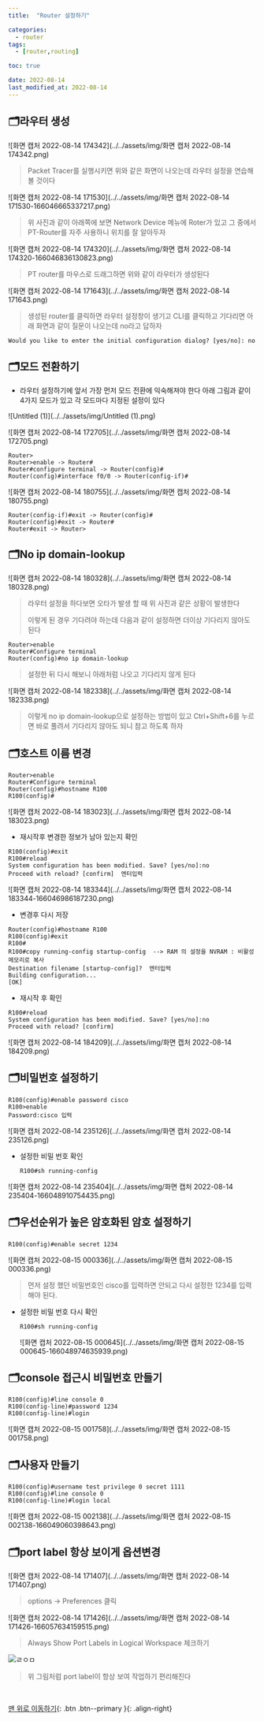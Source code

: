 ```yaml
---
title:  "Router 설정하기" 

categories:
  - router
tags:
  - [router,routing]

toc: true

date: 2022-08-14
last_modified_at: 2022-08-14
---
```


## 🗂️라우터 생성

![화면 캡처 2022-08-14 174342](../../assets/img/화면 캡처 2022-08-14 174342.png)

> Packet Tracer를 실행시키면 위와 같은 화면이 나오는데 라우터 설정을 연습해 볼 것이다

![화면 캡처 2022-08-14 171530](../../assets/img/화면 캡처 2022-08-14 171530-166046665337217.png)

> 위 사진과 같이 아래쪽에 보면 Network Device 메뉴에 Roter가 있고 그 중에서 PT-Router를 자주 사용하니 위치를 잘 알아두자

![화면 캡처 2022-08-14 174320](../../assets/img/화면 캡처 2022-08-14 174320-166046836130823.png)

> PT router를 마우스로 드래그하면 위와 같이 라우터가 생성된다

![화면 캡처 2022-08-14 171643](../../assets/img/화면 캡처 2022-08-14 171643.png)

> 생성된 router를 클릭하면 라우터 설정창이 생기고 CLI를 클릭하고 기다리면 아래 화면과 같이 질문이 나오는데 no라고 답하자

```
Would you like to enter the initial configuration dialog? [yes/no]: no
```

## 🗂️모드 전환하기

- 라우터 설정하기에 앞서 가장 먼저 모드 전환에 익숙해져야 한다 아래 그림과 같이 4가지 모드가 있고 각 모드마다 지정된 설정이 있다

![Untitled (1)](../../assets/img/Untitled (1).png)

![화면 캡처 2022-08-14 172705](../../assets/img/화면 캡처 2022-08-14 172705.png)

```
Router>
Router>enable -> Router#
Router#configure terminal -> Router(config)#
Router(config)#interface f0/0 -> Router(config-if)#
```

![화면 캡처 2022-08-14 180755](../../assets/img/화면 캡처 2022-08-14 180755.png)

```
Router(config-if)#exit -> Router(config)#
Router(config)#exit -> Router#
Router#exit -> Router>
```

## 🗂️No ip domain-lookup



![화면 캡처 2022-08-14 180328](../../assets/img/화면 캡처 2022-08-14 180328.png)

>  라우터 설정을 하다보면 오타가 발생 할 때 위 사진과 같은 상황이 발생한다
>
> 이렇게 된 경우 기다려야 하는데 다음과 같이 설정하면 더이상 기다리지 않아도 된다

```
Router>enable
Router#Configure terminal
Router(config)#no ip domain-lookup
```

>  설정한 뒤 다시 해보니 아래처럼 나오고 기다리지 않게 된다

![화면 캡처 2022-08-14 182338](../../assets/img/화면 캡처 2022-08-14 182338.png)

>  이렇게 no ip domain-lookup으로 설정하는 방법이 있고 Ctrl+Shift+6를 누르면 바로 풀려서 기다리지 않아도 되니 참고 하도록 하자

## 🗂️호스트 이름 변경

```
Router>enable
Router#Configure terminal
Router(config)#hostname R100
R100(config)#
```

![화면 캡처 2022-08-14 183023](../../assets/img/화면 캡처 2022-08-14 183023.png)

- 재시작후 변경한 정보가 남아 있는지 확인

```
R100(config)#exit
R100#reload
System configuration has been modified. Save? [yes/no]:no
Proceed with reload? [confirm]  엔터입력
```

![화면 캡처 2022-08-14 183344](../../assets/img/화면 캡처 2022-08-14 183344-166046986187230.png)

- 변경후 다시 저장

```
Router(config)#hostname R100
R100(config)#exit
R100#
R100#copy running-config startup-config  --> RAM 의 설정을 NVRAM : 비활성 메모리로 복사
Destination filename [startup-config]?  엔터입력
Building configuration...
[OK]
```

- 재시작 후 확인

```
R100#reload
System configuration has been modified. Save? [yes/no]:no
Proceed with reload? [confirm]
```

![화면 캡처 2022-08-14 184209](../../assets/img/화면 캡처 2022-08-14 184209.png)

## 🗂️비밀번호 설정하기

```
R100(config)#enable password cisco
R100>enable 
Password:cisco 입력 
```

![화면 캡처 2022-08-14 235126](../../assets/img/화면 캡처 2022-08-14 235126.png)

- 설정한 비밀 번호 확인

  ```
  R100#sh running-config
  ```

![화면 캡처 2022-08-14 235404](../../assets/img/화면 캡처 2022-08-14 235404-166048910754435.png)

## 🗂️우선순위가 높은 암호화된 암호 설정하기

```
R100(config)#enable secret 1234
```

![화면 캡처 2022-08-15 000336](../../assets/img/화면 캡처 2022-08-15 000336.png)

> 먼저 설정 했던 비밀번호인 cisco를 입력하면 안되고 다시 설정한 1234를 입력해야 된다.

- 설정한 비밀 번호 다시 확인

  ```
  R100#sh running-config
  ```

  ![화면 캡처 2022-08-15 000645](../../assets/img/화면 캡처 2022-08-15 000645-166048974635939.png)

  

## 🗂️console 접근시 비밀번호 만들기

```
R100(config)#line console 0
R100(config-line)#password 1234
R100(config-line)#login
```

![화면 캡처 2022-08-15 001758](../../assets/img/화면 캡처 2022-08-15 001758.png)

## 🗂️사용자 만들기

```
R100(config)#username test privilege 0 secret 1111
R100(config)#line console 0
R100(config-line)#login local
```

![화면 캡처 2022-08-15 002138](../../assets/img/화면 캡처 2022-08-15 002138-166049060398643.png)

## 🗂️port label 항상 보이게 옵션변경

![화면 캡처 2022-08-14 171407](../../assets/img/화면 캡처 2022-08-14 171407.png)

> options -> Preferences 클릭

![화면 캡처 2022-08-14 171426](../../assets/img/화면 캡처 2022-08-14 171426-166057634159515.png)

> Always Show Port Labels in Logical Workspace 체크하기

![ㄹㅇㅁ](../../assets/img/ㄹㅇㅁ-166057642911717.png)

> 위 그림처럼 port label이 항상 보여 작업하기 편리해진다



<br>

[맨 위로 이동하기](#){: .btn .btn--primary }{: .align-right}
